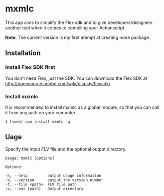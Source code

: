 # mxmlc

This app aims to simplify the Flex sdk and to give developers/designers another tool when it comes to compiling your Actionscript.

**Note**: The current version is my first atempt at creating node package. 

## Installation

### Install Flex SDK first

You don't need Flex, just the SDK.  You can download the Flex SDK at <http://opensource.adobe.com/wiki/display/flexsdk/>

### Install mxmlc

It is recommended to install mxmlc as a global module, so that you can call it from any path on your computer.

    $ [sudo] npm install mxmlc -g

## Uage

Specify the input FLV file and the optional output directory.

    Usage: mxmlc [options]

    Options:

    -h, --help         output usage information
    -V, --version      output the version number
    -f, --file <path>  FLV file path
    -o, --out [path]   Output directory

